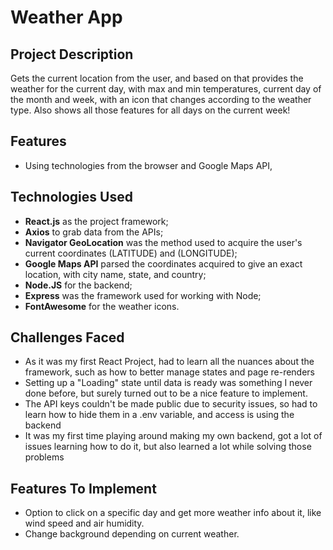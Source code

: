 # Weather App 



## Project Description

Gets the current location from the user, and based on that provides the weather for the current day, with max and min temperatures, current day of the month and week, with an icon that changes according to the weather type. Also shows all those features for all days on the current week!

## Features

- Using technologies from the browser and Google Maps API,

## Technologies Used

- **React.js** as the project framework;
- **Axios** to grab data from the APIs;
- **Navigator GeoLocation** was the method used to acquire the user's current coordinates (LATITUDE) and (LONGITUDE);
- **Google Maps API** parsed the coordinates acquired to give an exact location, with city name, state, and country;
- **Node.JS** for the backend;
- **Express** was the framework used for working with Node;
- **FontAwesome** for the weather icons.

## Challenges Faced

- As it was my first React Project, had to learn all the nuances about the framework, such as how to better manage states and page re-renders
- Setting up a "Loading" state until data is ready was something I never done before, but surely turned out to be a nice feature to implement.
- The API keys couldn't be made public due to security issues, so had to learn how to hide them in a .env variable, and access is using the backend
- It was my first time playing around making my own backend, got a lot of issues learning how to do it, but also learned a lot while solving those problems

## Features To Implement

- Option to click on a specific day and get more weather info about it, like wind speed and air humidity.
- Change background depending on current weather.


